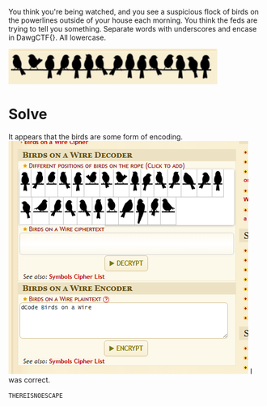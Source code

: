 You think you're being watched, and you see a suspicious flock of birds on the powerlines outside of your house each morning. You think the feds are trying to tell you something. Separate words with underscores and encase in DawgCTF{}. All lowercase.

![](Images/Pasted%20image%2020250419213108.png)

# Solve
It appears that the birds are some form of encoding. 
![](Images/Pasted%20image%2020250419213215.png)
I was correct.
```
THEREISNOESCAPE
```

